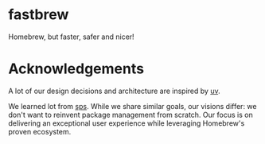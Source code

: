 # fastbrew

Homebrew, but faster, safer and nicer!

# Acknowledgements

A lot of our design decisions and architecture are inspired by [uv](https://github.com/astral-sh/uv/blob).

We learned lot from [sps](https://github.com/alexykn/sps/). While we share similar goals, our visions differ: we don't want to reinvent package management from scratch. Our focus is on delivering an exceptional user experience while leveraging Homebrew's proven ecosystem.
